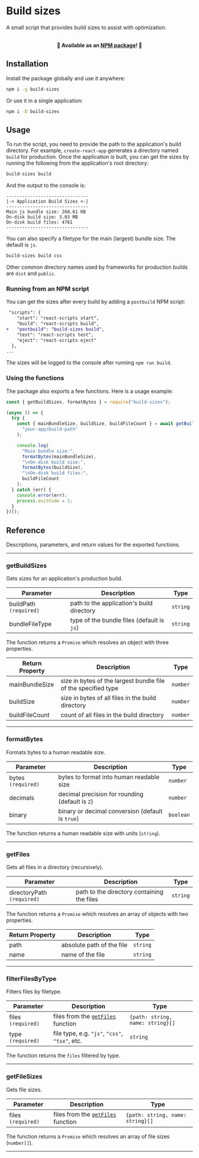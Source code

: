 # Build sizes

A small script that provides build sizes to assist with optimization.

<br>
<div align="center">
    <b>🚀 Available as an
    <a href="https://www.npmjs.com/package/build-sizes" target="_blank" rel="noreferrer noopener">NPM package</a>!
    🚀</b>
</div>

## Installation

Install the package globally and use it anywhere:

```bash
npm i -g build-sizes
```

Or use it in a single application:

```bash
npm i -D build-sizes
```

## Usage

To run the script, you need to provide the path to the application's build directory. For example, `create-react-app` generates a directory named `build` for production. Once the application is built, you can get the sizes by running the following from the application's root directory:

```bash
build-sizes build
```

And the output to the console is:

```
-------------------------------
|-> Application Build Sizes <-|
-------------------------------
Main js bundle size: 268.61 KB
On-disk build size: 3.03 MB
On-disk build files: 4761
-------------------------------
```

You can also specify a filetype for the main (largest) bundle size. The default is `js`.

```bash
build-sizes build css
```

Other common directory names used by frameworks for production builds are `dist` and `public`.

### Running from an NPM script

You can get the sizes after every build by adding a `postbuild` NPM script:

```diff
 "scripts": {
    "start": "react-scripts start",
    "build": "react-scripts build",
+   "postbuild": "build-sizes build",
    "test": "react-scripts test",
    "eject": "react-scripts eject"
  },
...
```

The sizes will be logged to the console after running `npm run build`.

### Using the functions

The package also exports a few functions. Here is a usage example:

```js
const { getBuildSizes, formatBytes } = require("build-sizes");

(async () => {
  try {
    const { mainBundleSize, buildSize, buildFileCount } = await getBuildSizes(
      "your-app/build-path"
    );

    console.log(
      "Main bundle size:",
      formatBytes(mainBundleSize),
      "\nOn-disk build size:",
      formatBytes(buildSize),
      "\nOn-disk build files:",
      buildFileCount
    );
  } catch (err) {
    console.error(err);
    process.exitCode = 1;
  }
})();
```

## Reference

Descriptions, parameters, and return values for the exported functions.

---

### getBuildSizes

Gets sizes for an application's production build.

| Parameter              | Description                                | Type     |
| ---------------------- | ------------------------------------------ | -------- |
| buildPath `(required)` | path to the application's build directory  | `string` |
| bundleFileType         | type of the bundle files (default is `js`) | `string` |

The function returns a `Promise` which resolves an object with three properties.

| Return Property | Description                                                    | Type     |
| --------------- | -------------------------------------------------------------- | -------- |
| mainBundleSize  | size in bytes of the largest bundle file of the specified type | `number` |
| buildSize       | size in bytes of all files in the build directory              | `number` |
| buildFileCount  | count of all files in the build directory                      | `number` |

---

### formatBytes

Formats bytes to a human readable size.

| Parameter          | Description                                      | Type      |
| ------------------ | ------------------------------------------------ | --------- |
| bytes `(required)` | bytes to format into human readable size         | `number`  |
| decimals           | decimal precision for rounding (default is `2`)  | `number`  |
| binary             | binary or decimal conversion (default is `true`) | `boolean` |

The function returns a human readable size with units (`string`).

---

### getFiles

Gets all files in a directory (recursively).

| Parameter                  | Description                                | Type     |
| -------------------------- | ------------------------------------------ | -------- |
| directoryPath `(required)` | path to the directory containing the files | `string` |

The function returns a `Promise` which resolves an array of objects with two properties.

| Return Property | Description               | Type     |
| --------------- | ------------------------- | -------- |
| path            | absolute path of the file | `string` |
| name            | name of the file          | `string` |

---

### filterFilesByType

Filters files by filetype.

| Parameter          | Description                                     | Type                             |
| ------------------ | ----------------------------------------------- | -------------------------------- |
| files `(required)` | files from the [`getFiles`](#getfiles) function | `{path: string, name: string}[]` |
| type `(required)`  | file type, e.g. `"js"`, `"css"`, `"tsx"`, etc.  | `string`                         |

The function returns the `files` filtered by type.

---

### getFileSizes

Gets file sizes.

| Parameter          | Description                                     | Type                             |
| ------------------ | ----------------------------------------------- | -------------------------------- |
| files `(required)` | files from the [`getFiles`](#getfiles) function | `{path: string, name: string}[]` |

The function returns a `Promise` which resolves an array of file sizes (`number[]`).

---
